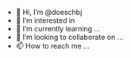 - 👋 Hi, I’m @doeschbj
- 👀 I’m interested in 
- 🌱 I’m currently learning ...
- 💞️ I’m looking to collaborate on ...
- 📫 How to reach me ...

<!---
doeschbj/doeschbj is a ✨ special ✨ repository because its `README.md` (this file) appears on your GitHub profile.
You can click the Preview link to take a look at your changes.
--->
